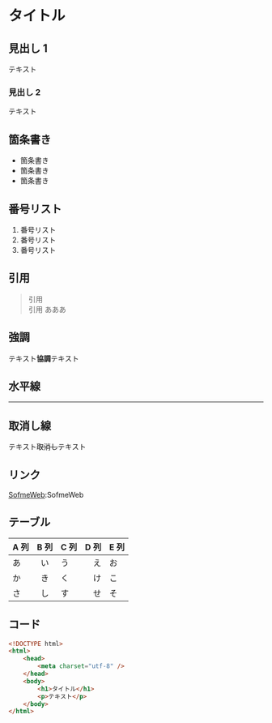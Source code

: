 # タイトル

## 見出し 1

テキスト

### 見出し 2

テキスト

## 箇条書き

-   箇条書き
-   箇条書き
-   箇条書き

## 番号リスト

1. 番号リスト
1. 番号リスト
1. 番号リスト

## 引用

> 引用  
> 引用
> あああ

## 強調

テキスト**協調**テキスト

## 水平線

---

## 取消し線

テキスト~~取消し~~テキスト

## リンク

[SofmeWeb](http://softmedia.sakura.ne.jp/):SofmeWeb

## テーブル

| A 列 | B 列 | C 列 | D 列 | E 列 |
| ---- | :--: | ---- | ---: | ---- |
| あ   |  い  | う   |   え | お   |
| か   |  き  | く   |   け | こ   |
| さ   |  し  | す   |   せ | そ   |

## コード

```html
<!DOCTYPE html>
<html>
    <head>
        <meta charset="utf-8" />
    </head>
    <body>
        <h1>タイトル</h1>
        <p>テキスト</p>
    </body>
</html>
```
